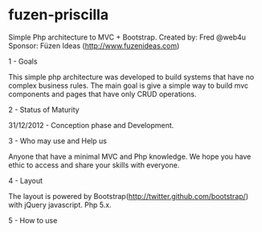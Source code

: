 fuzen-priscilla
===============

Simple Php architecture to MVC + Bootstrap. Created by: Fred @web4u Sponsor: Füzen Ideas (http://www.fuzenideas.com)

1 - Goals

This simple php architecture was developed to build systems that have no complex business rules. The main goal is give a simple way to build mvc components and pages that have only CRUD operations.

2 - Status of Maturity

31/12/2012 - Conception phase and Development.

3 - Who may use and Help us

Anyone that have a minimal MVC and Php knowledge. We hope you have ethic to access and share your skills with everyone.

4 - Layout

The layout is powered by Bootstrap(http://twitter.github.com/bootstrap/) with jQuery javascript. Php 5.x.

5 - How to use
